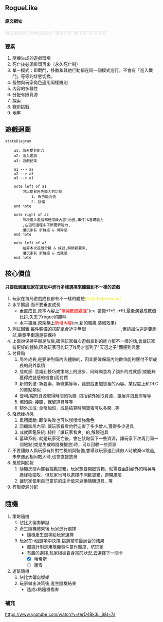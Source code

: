 ## RogueLike

#### [原文網址](https://medium.com/that-game-designer/%E9%81%8A%E6%88%B2%E9%A1%9E%E5%88%A5%E5%B0%88%E9%A1%8C-rogue-like-part-01-7819144ce9e0)

<font color="#ddd">讓玩家失敗的時候,歸咎於"運氣不好"而不是"技巧不足"</font>

### 要素
1. 隨機生成的遊戲環境
1. 死亡後必須重頭再來（永久死亡制）
1. 單一模式：即戰鬥，移動和其他行動都在同一個模式進行。不會有「進入戰鬥」等等的狀態切換。
1. 怪物與玩家角色適用同樣規則
1. 內容的多樣性
1. 分配有限資源
1. 探索
1. 戰術挑戰
1. 地牢


## 遊戲迴圈
```mermaid
stateDiagram

    a1: 局外提昇能力
    a2: 進入遊戲
    a3: 遊戲結束

    a1 --> a2
    a2 --> a3
    a3 --> a1

    note left of a1
        可以提昇角色能力的功能
            1. 角色能力值
            2. 裝備
    end note

    note right of a2
        每次進入遊戲都是隨機內容(地圖,事件)&基礎能力
        ,在遊玩過程中不斷更新能力,
        讓玩家有 新鮮感 & 博弈感
    end note

    note left of a3
        結算本次遊戲分數 & 成就,解鎖新要素,
        讓玩家有 新鮮感 & 成就感
    end note

```

## 核心價值
#### 只要做到讓玩家在遊玩中進行多樣選擇來體驗到不一樣的遊戲
1. 玩家在每局遊戲成長都有不一樣的體驗<font color="#ee0">(Gold Experience)</font>
1. 水平擴展,而不要垂直成長
    * 垂直成長,原本內容上<font color="#f00">"單純數值變強"</font>(ex. 裝備+1+2..+9),最後演變成數值比拼,失去了rogue的韻味
    * 水平擴展,原架構上<font color="#f00">新增內容</font>(ex.新的職業,裝備效果)
1. 測試困難,每件裝備的搭配組合近乎無限<font color="#eee">領域展開 無量空處</font>,但請加油還是要測試,畢竟平衡還是要保持
1. 上面說保持平衡是放屁,確保玩家每次遊戲拿到的能力都不一樣的話,會讓玩家有更好的體驗,因為玩家可能玩了N局才當到了"天選之子"而感到興奮
1. 付費點
    1. 局外成長,是要帶到局內去體驗的，因此要確保局內的數值能夠應付不斷成長的局外累積
    1. 成就感: 意識到技巧或策略上的進步，同時願意為了額外的成就感(或能夠獲得成就感的機會)而付費
    1. 新的刺激: 新要素，新職業等等，讓遊戲更加豐富的內容。某程度上和DLC的賣點類似
    1. 便利/縮短資源取得時間的功能: 包括額外獲取資源，擴展背包倉庫等等
    1. 惋惜感: 接關，保留道具等等
    1. 額外加成: 金幣加倍，或是結算時開寶箱可以多開...等
1. 降低挫折感
    1. 累積獎勵: 即使失敗也可以慢慢增強角色
    1. 回顧該局內容: 讓玩家看看他們迫害了多少敵人,獲得多少道具
    1. 成就圖鑑系統: 純粹「讓玩家看爽」的,解鎖道具
    1. 墓碑系統: 就是玩家死亡後，會在該點留下一些資源，讓玩家下次再到同一個地點(或是生成時隨機擺放)時，可以回收一些資源
1. 不要讓敵人與玩家有針對性機制與裝備,會導致玩家遇到此敵人時放棄or跳過,未來遇到相同敵人時,也會直接放棄
1. 風險與回報
    1. 隨機房間內擺著挑戰寶箱，玩家想要開啟寶箱，就需要面對額外的精英等級怪物圍攻，但玩家也可以選擇不開啟寶箱，避開風險
    1. 讓玩家使用自己當前的生命值來兌換隨機道具...等
1. 有限資源分配

## 隨機

1. 策略隨機
    1. 佔比大偏向解謎
    1. 產生隨機結果後,玩家進行選擇
        * 隨機產生選項給玩家選擇
    1. 玩家在n個選項中抉擇,挑選當前最適合的結果
        * 爛設計則是用隨機事件當作難度、坑玩家
        * 有趣的選擇,玩家根據自身當前狀況,去選擇下一關卡
            * [x] 哈帝斯
            * [ ] 暖雪
1. 運氣隨機
    1. 佔比大偏向娛樂
    1. 玩家做出決策後,產生隨機結果
        * 造成x點隨機傷害






### 補充
https://www.youtube.com/watch?v=terD4Bk3L_8&t=7s
